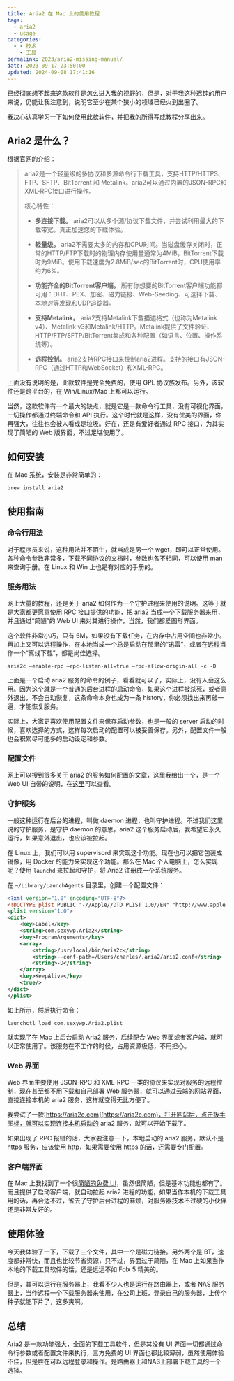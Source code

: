 ```yaml
---
title: Aria2 在 Mac 上的使用教程
tags:
  - aria2
  - usage
categories:
  - - 技术
    - 工具
permalink: 2023/aria2-missing-manual/
date: 2023-09-17 23:50:00
updated: 2024-09-08 17:41:16
---
```

已经彻底想不起来这款软件是怎么进入我的视野的，但是，对于我这种迟钝的用户来说，仍能让我注意到，说明它至少在某个狭小的领域已经火到出圈了。

我决心认真学习一下如何使用此款软件，并把我的所得写成教程分享出来。

<!-- more -->

## Aria2 是什么？

根据[官网](https://aria2.github.io/)的介绍：

> aria2是一个轻量级的多协议和多源命令行下载工具，支持HTTP/HTTPS、FTP、SFTP、BitTorrent 和 Metalink。aria2可以通过内置的JSON-RPC和XML-RPC接口进行操作。
> 
> 核心特性：
> 
> * **多连接下载。** aria2可以从多个源/协议下载文件，并尝试利用最大的下载带宽。真正加速您的下载体验。
> 
> * **轻量级。** aria2不需要太多的内存和CPU时间。当磁盘缓存关闭时，正常的HTTP/FTP下载时的物理内存使用量通常为4MiB，BitTorrent下载时为9MiB。使用下载速度为2.8MiB/sec的BitTorrent时，CPU使用率约为6%。
> 
> * **功能齐全的BitTorrent客户端。** 所有你想要的BitTorrent客户端功能都可用：DHT、PEX、加密、磁力链接、Web-Seeding、可选择下载、本地对等发现和UDP追踪器。
> 
> * **支持Metalink。** aria2支持Metalink下载描述格式（也称为Metalink v4）、Metalink v3和Metalink/HTTP。Metalink提供了文件验证、HTTP/FTP/SFTP/BitTorrent集成和各种配置（如语言、位置、操作系统等）。
> 
> * **远程控制。** aria2支持RPC接口来控制aria2进程。支持的接口有JSON-RPC（通过HTTP和WebSocket）和XML-RPC。

上面没有说明的是，此款软件是完全免费的，使用 GPL 协议族发布。另外，该软件还是跨平台的，在 Win/Linux/Mac 上都可以运行。

当然，这款软件有一个最大的缺点，就是它是一款命令行工具，没有可视化界面，一切操作都通过终端命令和 API 执行。这个时代就是这样，没有优美的界面，你再强大，往往也会被人看成是垃圾。好在，还是有爱好者通过 RPC 接口，为其实现了简陋的 Web 版界面，不过足堪使用了。

## 如何安装

在 Mac 系统，安装是非常简单的：
```shell
brew install aria2
```
## 使用指南

### 命令行用法

对于程序员来说，这种用法并不陌生，就当成是另一个 wget，即可以正常使用。各种命令参数非常多，下载不同协议的文档时，参数也各不相同，可以使用 man 来查询手册。在 Linux 和 Win 上也是有对应的手册的。

### 服务用法

网上大量的教程，还是关于 aria2 如何作为一个守护进程来使用的说明。这等于就是大家都更愿意使用 RPC 接口提供的功能，把 aria2 当成一个下载服务器来用，并且通过“简陋”的 Web UI 来对其进行操作，当然，我们都爱图形界面。

这个软件非常小巧，只有 6M，如果没有下载任务，在内存中占用空间也非常小。再加上又可以远程操作，在本地当成一个总是启动在那里的“迅雷”，或者在远程当作一个“离线下载”，都是尚佳选择。
```shell
aria2c –enable-rpc –rpc-listen-all=true –rpc-allow-origin-all -c -D
```
上面是一个启动 aria2 服务的命令的例子，看看就可以了，实际上，没有人会这么用。因为这个就是一个普通的后台进程的启动命令，如果这个进程被杀死，或者意外退出，不会自动恢复，这条命令本身也成为一条 history，你必须找出来再敲一遍，才能恢复服务。

实际上，大家更喜欢使用配置文件来保存启动参数，也是一般的 server 启动的时候，喜欢选择的方式，这样每次启动的配置可以被妥善保存。另外，配置文件一般也会积累尽可能多的启动设定和参数。

### 配置文件

网上可以搜到很多关于 aria2 的服务如何配置的文章，这里我给出一个，是一个 Web UI 自带的说明，在[这里](http://aria2c.com/usage.html)可以查看。

### 守护服务

一般这种运行在后台的进程，叫做 daemon 进程，也叫守护进程。不过我们这里说的守护服务，是守护 daemon 的意思，aria2 这个服务启动后，我希望它永久运行，如果意外退出，也应该被拉起。

在 Linux 上，我们可以用 supervisord 来实现这个功能。现在也可以把它包装成镜像，用 Docker 的能力来实现这个功能。那么在 Mac 个人电脑上，怎么实现呢？使用 `launchd` 来拉起和守护，将 Aria2 注册成一个系统服务。

在 `~/Library/LaunchAgents` 目录里，创建一个配置文件：

```xml
<?xml version="1.0" encoding="UTF-8"?>
<!DOCTYPE plist PUBLIC "-//Apple//DTD PLIST 1.0//EN" "http://www.apple.com/DTDs/PropertyList-1.0.dtd">
<plist version="1.0">
<dict>
    <key>Label</key>
    <string>com.sexywp.Aria2</string>
    <key>ProgramArguments</key>
    <array>
        <string>/usr/local/bin/aria2c</string>
        <string>--conf-path=/Users/charles/.aria2/aria2.conf</string>
        <string>-D</string>
    </array>
    <key>KeepAlive</key>
    <true/>
</dict>
</plist>
```
如上所示，然后执行命令：

```shell
launchctl load com.sexywp.Aria2.plist
```

就实现了在 Mac 上后台启动 Aria2 服务，后续配合 Web 界面或者客户端，就可以正常使用了。该服务在不工作的时候，占用资源极低，不用担心。

### Web 界面

Web 界面主要使用 JSON-RPC 和 XML-RPC 一类的协议来实现对服务的远程控制，现在甚至都不用下载和自己部署 Web 服务器，就可以通过云端的网站界面，直接连接本机的 aria2 服务，这样就变得无比方便了。

我尝试了一款[https://aria2c.com](https://aria2c.com)，打开网站后，点击扳手图标，就可以实现连接本机启动的 aria2 服务，就可以开始下载了。

如果出现了 RPC 报错的话，大家要注意一下，本地启动的 aria2 服务，默认不是 https 服务，应该使用 http，如果需要使用 https 的话，还需要专门配置。

### 客户端界面

在 Mac 上我找到了一个很[简陋的免费 UI](https://github.com/xjbeta/Aria2D)，虽然很简陋，但是基本功能也都有了。而且提供了启动客户端，就自动拉起 aria2 进程的功能，如果当作本机的下载工具用的话，再合适不过，省去了守护后台进程的麻烦，对服务器技术不过硬的小伙伴还是非常友好的。

## 使用体验

今天我体验了一下，下载了三个文件，其中一个是磁力链接。另外两个是 BT，速度都非常快，而且也比较节省资源，只不过，界面过于简陋，在 Mac 上如果当作本地的下载工具软件的话，还是远远不如 Folx 5 精美的。

但是，其可以运行在服务器上，我看不少人也是运行在路由器上，或者 NAS 服务器上，当作远程一个下载服务器来使用，在公司上班，登录自己的服务器，上传个种子就能下片了，这多爽啊。
## 总结

Aria2 是一款功能强大，全面的下载工具软件，但是其没有 UI 界面一切都通过命令行参数或者配置文件来执行，三方免费的 UI 界面也都比较薄弱，虽然使用体验不佳，但是胜在可以远程登录和操作。是路由器上和NAS上部署下载工具的一个选择。

